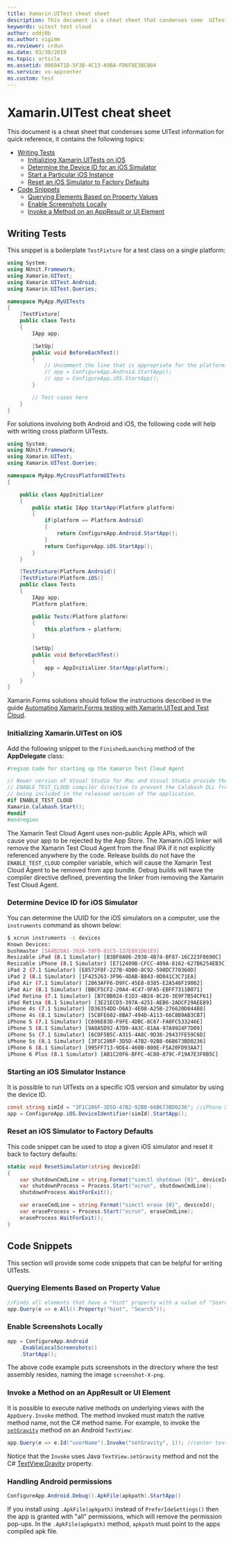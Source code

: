 ```yaml
---
title: Xamarin.UITest cheat sheet
description: This document is a cheat sheet that condenses some  UITest information for quick reference.
keywords: uitest test cloud
author: oddj0b
ms.author: vigimm
ms.reviewer: crdun
ms.date: 03/30/2019
ms.topic: article
ms.assetid: 0060471D-5F3B-4C13-A9BA-FD6F8E3BCB04
ms.service: vs-appcenter
ms.custom: test
---
```


# Xamarin.UITest cheat sheet
This document is a cheat sheet that condenses some  UITest information for quick reference, it contains the following topics:

* [Writing Tests](#writing-tests)
  * [Initializing Xamarin.UITests on iOS](#initializing-xamarinuitest-on-ios) 
  * [Determine the Device ID for an iOS Simulator](#determine-device-id-for-ios-simulator)
  * [Start a Particular iOS Instance](#starting-an-ios-simulator-instance)
  * [Reset an iOS Simulator to Factory Defaults](#reset-an-ios-simulator-to-factory-defaults)
* [Code Snippets](#code-snippets)
  * [Querying Elements Based on Property Values](#querying-elements-based-on-property-value)
  * [Enable Screenshots Locally](#enable-screenshots-locally)
  * [Invoke a Method on an AppResult or UI Element](#invoke-a-method-on-an-appresult-or-ui-element)

## Writing Tests
This snippet is a boilerplate `TestFixture` for a test class on a single platform:

```csharp
using System;
using NUnit.Framework;
using Xamarin.UITest;
using Xamarin.UITest.Android;
using Xamarin.UITest.Queries;

namespace MyApp.MyUITests
{
    [TestFixture]
    public class Tests
    {
        IApp app;

        [SetUp]
        public void BeforeEachTest()
        {
            // Uncomment the line that is appropriate for the platform:
            // app = ConfigureApp.Android.StartApp();
            // app = ConfigureApp.iOS.StartApp();
        }

        // Test cases here
    }
}
```

For solutions involving both Android and iOS, the following code will help with writing cross platform UITests.

```csharp
using System;
using NUnit.Framework;
using Xamarin.UITest;
using Xamarin.UITest.Queries;

namespace MyApp.MyCrossPlatformUITests
{

    public class AppInitializer
    {
        public static IApp StartApp(Platform platform)
        {
            if(platform == Platform.Android)
            {
                return ConfigureApp.Android.StartApp();
            }
            return ConfigureApp.iOS.StartApp();
        }
    }

    [TestFixture(Platform.Android)]
    [TestFixture(Platform.iOS)]
    public class Tests
    {
        IApp app;
        Platform platform;

        public Tests(Platform platform)
        {
            this.platform = platform;
        }

        [SetUp]
        public void BeforeEachTest()
        {
            app = AppInitializer.StartApp(platform);
        }
    }
}
```

Xamarin.Forms solutions should follow the instructions described in the guide [Automating Xamarin.Forms testing with Xamarin.UITest and Test Cloud](~/test-cloud/frameworks/uitest/xamarin-forms.md).

### Initializing Xamarin.UITest on iOS
Add the following snippet to the `FinishedLaunching` method of the **AppDelegate** class:

```csharp
#region Code for starting up the Xamarin Test Cloud Agent

// Newer version of Visual Studio for Mac and Visual Studio provide the
// ENABLE_TEST_CLOUD compiler directive to prevent the Calabash DLL from
// being included in the released version of the application.
#if ENABLE_TEST_CLOUD
Xamarin.Calabash.Start();
#endif
#endregion
```

The Xamarin Test Cloud Agent uses non-public Apple APIs, which will cause your app to be rejected by the App Store. The Xamarin.iOS linker will remove the Xamarin Test Cloud Agent from the final IPA if it not explicitly referenced anywhere by the code. Release builds do not have the `ENABLE_TEST_CLOUD` compiler variable, which will cause the Xamarin Test Cloud Agent to be removed from app bundle. Debug builds will have the compiler directive defined, preventing the linker from removing the Xamarin Test Cloud Agent.

### Determine Device ID for iOS Simulator
You can determine the UUID for the iOS simulators on a computer, use the `instruments` command as shown below:

```bash
$ xcrun instruments -s devices
Known Devices:
bushmaster [5A4B28A1-392A-59FB-81C5-137E881D61E9]
Resizable iPad (8.1 Simulator) [B3BF8A06-2938-4B74-BF87-16C223F8690C]
Resizable iPhone (8.1 Simulator) [E712409B-CFCC-409A-8162-627B6254EB3C]
iPad 2 (7.1 Simulator) [E8572F8F-227B-4DB0-8C92-590DC770360D]
iPad 2 (8.1 Simulator) [1F425263-3F96-4DAB-B843-0D041C3C71EA]
iPad Air (7.1 Simulator) [2863AFF6-D9FC-45E8-8385-E2A548F19002]
iPad Air (8.1 Simulator) [BBCF5CF2-20A4-4C47-9FA5-EBFF7311B071]
iPad Retina (7.1 Simulator) [B7CBB024-E1D3-4B24-8C20-3E9F7B54CF61]
iPad Retina (8.1 Simulator) [3E21ECD3-397A-4251-AEB6-2ADCF29AEE89]
iPhone 4s (7.1 Simulator) [D36354DD-D6A3-4E08-A25B-276620D844B8]
iPhone 4s (8.1 Simulator) [5C8FE602-8BA7-494D-A113-66C8B9AB3CB7]
iPhone 5 (7.1 Simulator) [C696E83D-F9FE-4DBC-8C67-FA0FC533246E]
iPhone 5 (8.1 Simulator) [9A8A5D92-A7D9-4A3C-81AA-97A9924F7D09]
iPhone 5s (7.1 Simulator) [6CDF5B5C-A315-4A8C-9D38-29437FE59C6D]
iPhone 5s (8.1 Simulator) [3F1C286F-3D5D-47B2-92B8-66B673BD0236]
iPhone 6 (8.1 Simulator) [995FF713-9DE4-460B-800E-F5A20FD93AA7]
iPhone 6 Plus (8.1 Simulator) [AB1C20F6-BFFC-4C80-879C-F19A7E3F0B5C]
```

### Starting an iOS Simulator Instance
It is possible to run UITests on a specific iOS version and simulator by using the device ID.

```csharp
const string simId = "3F1C286F-3D5D-47B2-92B8-66B673BD0236"; //iPhone 5s (8.1 Simulator)
app = ConfigureApp.iOS.DeviceIdentifier(simId).StartApp();
```

### Reset an iOS Simulator to Factory Defaults
This code snippet can be used to stop a given iOS simulator and reset it back to factory defaults:

```csharp
static void ResetSimulator(string deviceId)
{
    var shutdownCmdLine = string.Format("simctl shutdown {0}", deviceId);
    var shutdownProcess = Process.Start("xcrun", shutdownCmdLine);
    shutdownProcess.WaitForExit();

    var eraseCmdLine = string.Format("simctl erase {0}", deviceId);
    var eraseProcess = Process.Start("xcrun", eraseCmdLine);
    eraseProcess.WaitForExit();
}
```

## Code Snippets
This section will provide some code snippets that can be helpful for writing UITests.

### Querying Elements Based on Property Value
```csharp
//Finds all elements that have a "hint" property with a value of "Search"
app.Query(e => e.All().Property("hint", "Search"));
```

### Enable Screenshots Locally
```csharp
app = ConfigureApp.Android
    .EnableLocalScreenshots()
    .StartApp();
```
The above code example puts screenshots in the directory where the test assembly resides, naming the image `screenshot-X-png`.

### Invoke a Method on an AppResult or UI Element
It is possible to execute native methods on underlying views with the `AppQuery.Invoke` method. The method invoked must match the native method name, not the C# method name. For example, to invoke the [`setGravity`](https://developer.android.com/reference/android/widget/TextView.html#setGravity(int)) method on an Android `TextView`:

```csharp
app.Query(e => e.Id("userName").Invoke("setGravity", 1)); //center text
```

Notice that the `Invoke` uses Java `TextView.setGravity` method and not the C# [TextView.Gravity](https://docs.microsoft.com/dotnet/api/Android.Widget.TextView.Gravity) property.

### Handling Android permissions
```csharp
ConfigureApp.Android.Debug().ApkFile(apkpath).StartApp()
```

If you install using `.ApkFile(apkpath)` instead of `PreferIdeSettings()` then the app is granted with "all" permissions, which will remove the permission pop-ups. In the `.ApkFile(apkpath)` method, `apkpath` must point to the apps compiled apk file.
